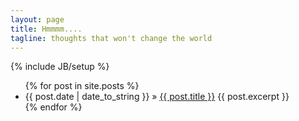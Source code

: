 ```yaml
---
layout: page
title: Hmmmm....
tagline: thoughts that won't change the world
---
```

{% include JB/setup %}

<ul class="posts">
  {% for post in site.posts %}
    <li>
	<span>{{ post.date | date_to_string }}</span> &raquo; 
	<a href="{{ BASE_PATH }}{{ post.url }}">{{ post.title }}</a>
	{{ post.excerpt }}
    </li>
  {% endfor %}
</ul>


